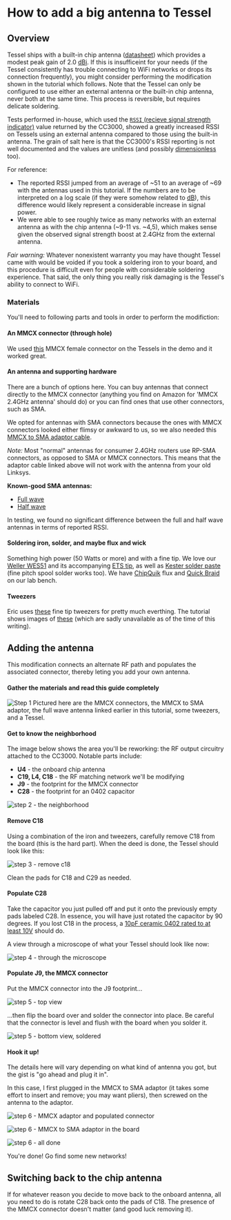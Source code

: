 # How to add a big antenna to Tessel

## Overview

Tessel ships with a built-in chip antenna ([datasheet](http://www.johansontechnology.com/images/stories/ip/rf-antennas/JTI_Antenna-2450AT43A100_1-04.pdf)) which provides a modest peak gain of 2.0 [dBi](http://en.wikipedia.org/wiki/DBi#Antenna_measurements). If this is insufficeint for your needs (if the Tessel consistently has trouble connecting to WiFi networks or drops its connection frequently), you might consider performing the modification shown in the tutorial which follows. Note that the Tessel can only be configured to use either an external antenna or the built-in chip antenna, never both at the same time. This process is reversible, but requires delicate soldering.

Tests performed in-house, which used the [`RSSI` (recieve signal strength indicator)](http://en.wikipedia.org/wiki/Rssi) value returned by the CC3000, showed a greatly increased RSSI on Tessels using an external antenna compared to those using the built-in antenna. The grain of salt here is that the CC3000's RSSI reporting is not well documented and the values are unitless (and possibly [dimensionless](http://en.wikipedia.org/wiki/Dimensional_analysis) too).

For reference:
* The reported RSSI jumped from an average of ~51 to an average of ~69 with the antennas used in this tutorial. If the numbers are to be interpreted on a log scale (if they were somehow related to [dB](http://en.wikipedia.org/wiki/Decibel)), this difference would likely represent a considerable increase in signal power.
* We were able to see roughly twice as many networks with an external antenna as with the chip antenna (~9-11 vs. ~4,5), which makes sense given the observed signal strength boost at 2.4GHz from the external antenna. 

*Fair warning:* Whatever nonexistent warranty you may have thought Tessel came with would be voided if you took a soldering iron to your board, and this procedure is difficult even for people with considerable soldering experience. That said, the only thing you really risk damaging is the Tessel's ability to connect to WiFi.

### Materials

You'll need to following parts and tools in order to perform the modifiction:

#### An MMCX connector (through hole)

We used [this](http://www.digikey.com/product-detail/en/CONMMCX001/CONMMCX001-ND/1277204) MMCX female connector on the Tessels in the demo and it worked great.

#### An antenna and supporting hardware

There are a bunch of options here. You can buy antennas that connect directly to the MMCX connector (anything you find on Amazon for 'MMCX 2.4GHz antenna' should do) or you can find ones that use other connectors, such as SMA.

We opted for antennas with SMA connectors because the ones with MMCX connectors looked either flimsy or awkward to us, so we also needed this [MMCX to SMA adaptor cable](https://www.sparkfun.com/products/285).

*Note:* Most "normal" antennas for consumer 2.4GHz routers use RP-SMA connectors, as opposed to SMA or MMCX connectors. This means that the adaptor cable linked above will not work with the antenna from your old Linksys.

**Known-good SMA antennas:**

* [Full wave](http://www.digikey.com/product-detail/en/ANT-2.4-OC-LG-SMA/ANT-2.4-OC-LG-SMA-ND/2651620)
* [Half wave](http://www.digikey.com/product-search/en?x=15&y=13&lang=en&site=us&KeyWords=ANT-2.4-CW-QW-SMA-ND)
 
In testing, we found no significant difference between the full and half wave antennas in terms of reported RSSI.

#### Soldering iron, solder, and maybe flux and wick

Something high power (50 Watts or more) and with a fine tip. We love our [Weller WES51](http://www.digikey.com/product-detail/en/WES51/WES51-120V-ND/526397) and its accompanying [ETS tip](http://www.digikey.com/product-detail/en/ETS/ETS-ND/1669282), as well as [Kester solder paste](http://www.digikey.com/product-detail/en/7016070520/KE1507-ND/365533) (fine pitch spool solder works too). We have [ChipQuik](http://www.digikey.com/product-detail/en/SMD291/SMD291-ND/355201) flux and [Quick Braid](http://www.digikey.com/product-detail/en/Q-C-5AS/EB1090-ND/350545) on our lab bench.

#### Tweezers

Eric uses [these](http://www.amazon.com/gp/product/B006RBAHWM/ref=oh_details_o07_s02_i00?ie=UTF8&psc=1) fine tip tweezers for pretty much everthing. The tutorial shows images of [these](http://www.amazon.com/gp/product/B0015T787I/ref=oh_details_o07_s01_i00?ie=UTF8&psc=1) (which are sadly unavailable as of the time of this writing). 

## Adding the antenna

This modification connects an alternate RF path and populates the associated connector, thereby leting you add your own antenna.

#### Gather the materials and read this guide completely

![Step 1](https://s3.amazonaws.com/technicalmachine-assets/doc+pictures/wifi-01.jpg)
Pictured here are the MMCX connectors, the MMCX to SMA adaptor, the full wave antenna linked earlier in this tutorial, some tweezers, and a Tessel.

#### Get to know the neighborhood

The image below shows the area you'll be reworking: the RF output circuitry attached to the CC3000. Notable parts include:

* **U4** - the onboard chip antenna
* **C19, L4, C18** - the RF matching network we'll be modifying
* **J9** - the footprint for the MMCX connector
* **C28** - the footprint for an 0402 capacitor

![step 2 - the neighborhood](https://s3.amazonaws.com/technicalmachine-assets/doc+pictures/wifi-02.jpg)

#### Remove C18

Using a combination of the iron and tweezers, carefully remove C18 from the board (this is the hard part). When the deed is done, the Tessel should look like this:

![step 3 - remove c18](https://s3.amazonaws.com/technicalmachine-assets/doc+pictures/wifi-03.jpg)

Clean the pads for C18 and C29 as needed.

#### Populate C28

Take the capacitor you just pulled off and put it onto the previously empty pads labeled C28. In essence, you will have just rotated the capacitor by 90 degrees. If you lost C18 in the process, a [10pF ceramic 0402 rated to at least 10V](http://www.digikey.com/product-detail/en/CL05C100JB5NNNC/1276-1139-1-ND/3889225) should do.

A view through a microscope of what your Tessel should look like now:

![step 4 - through the microscope](https://s3.amazonaws.com/technicalmachine-assets/doc+pictures/wifi-04.jpg)

#### Populate J9, the MMCX connector

Put the MMCX connector into the J9 footprint...

![step 5 - top view](https://s3.amazonaws.com/technicalmachine-assets/doc+pictures/wifi-05.jpg)

...then flip the board over and solder the connector into place. Be careful that the connector is level and flush with the board when you solder it.

![step 5 - bottom view, soldered](https://s3.amazonaws.com/technicalmachine-assets/doc+pictures/wifi-06.jpg)

#### Hook it up!

The details here will vary depending on what kind of antenna you got, but the gist is "go ahead and plug it in".

In this case, I first plugged in the MMCX to SMA adaptor (it takes some effort to insert and remove; you may want pliers), then screwed on the antenna to the adaptor.

![step 6 - MMCX adaptor and populated connector](https://s3.amazonaws.com/technicalmachine-assets/doc+pictures/wifi-07.jpg)

![step 6 - MMCX to SMA adaptor in the board](https://s3.amazonaws.com/technicalmachine-assets/doc+pictures/wifi-08.jpg)

![step 6 - all done](https://s3.amazonaws.com/technicalmachine-assets/doc+pictures/wifi-09.jpg)

You're done! Go find some new networks!

## Switching back to the chip antenna

If for whatever reason you decide to move back to the onboard antenna, all you need to do is rotate C28 back onto the pads of C18. The presence of the MMCX connector doesn't matter (and good luck removing it).
